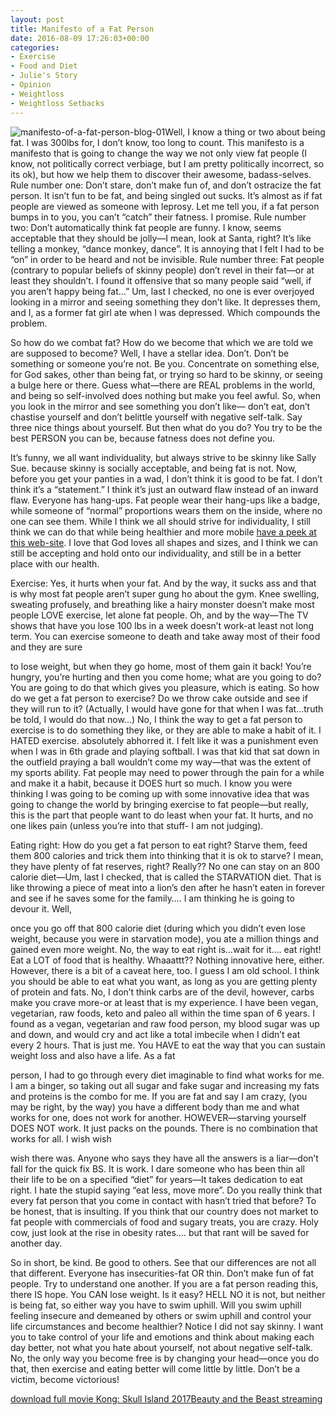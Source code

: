 ```yaml
---
layout: post
title: Manifesto of a Fat Person
date: 2016-08-09 17:26:03+00:00
categories:
- Exercise
- Food and Diet
- Julie's Story
- Opinion
- Weightloss
- Weightloss Setbacks
---
```


![manifesto-of-a-fat-person-blog-01](http://www.aim4strength.com.vhost.zerolag.com/wp-content/uploads/2016/08/manifesto-of-a-fat-person-blog-01-300x300.jpg)Well, I know a thing or two about being fat. I was 300lbs for, I don’t know, too long to count. This manifesto is a manifesto that is going to change the way we not only view fat people (I know, not politically correct verbiage, but I am pretty politically incorrect, so its ok), but how we help them to discover their awesome, badass-selves. Rule number one: Don’t stare, don’t make fun of, and don’t ostracize the fat person. It isn’t fun to be fat, and being singled out sucks. It’s almost as if fat people are viewed as someone with leprosy. Let me tell you, if a fat person bumps in to you, you can’t “catch” their fatness. I promise. Rule number two: Don’t automatically think fat people are funny. I know, seems acceptable that they should be jolly—I mean, look at Santa, right? It’s like telling a monkey, “dance monkey, dance”. It is annoying that I felt I had to be “on” in order to be heard and not be invisible. Rule number three: Fat people (contrary to popular beliefs of skinny people) don’t revel in their fat—or at least they shouldn’t. I found it offensive that so many people said “well, if you aren’t happy being fat…” Um, last I checked, no one is ever overjoyed looking in a mirror and seeing something they don’t like. It depresses them, and I, as a former fat girl ate when I was depressed. Which compounds the problem.




So how do we combat fat? How do we become that which we are told we are supposed to become? Well, I have a stellar idea. Don’t. Don’t be something or someone you’re not. Be you. Concentrate on something else, for God sakes, other than being fat, or trying so hard to be skinny, or seeing a bulge here or there. Guess what—there are REAL problems in the world, and being so self-involved does nothing but make you feel awful. So, when you look in the mirror and see something you don’t like— don’t eat, don’t chastise yourself and don’t belittle yourself with negative self-talk. Say three nice things about yourself. But then what do you do? You try to be the best PERSON you can be, because fatness does not define you.




It’s funny, we all want individuality, but always strive to be skinny like Sally Sue. because skinny is socially acceptable, and being fat is not. Now, before you get your panties in a wad, I don’t think it is good to be fat. I don’t think it’s a “statement.” I think it’s just an outward flaw instead of an inward flaw. Everyone has hang-ups. Fat people wear their hang-ups like a badge, while someone of “normal” proportions wears them on the inside, where no one can see them. While I think we all should strive for individuality, I still think we can do that while being healthier and more mobile [have a peek at this web-site](http://biturlz.com/I1rQ1AZ). I love that God loves all shapes and sizes, and I think we can still be accepting and hold onto our individuality, and still be in a better place with our health.




Exercise: Yes, it hurts when your fat. And by the way, it sucks ass and that is why most fat people aren’t super gung ho about the gym. Knee swelling, sweating profusely, and breathing like a hairy monster doesn’t make most people LOVE exercise, let alone fat people. Oh, and by the way—The TV shows that have you lose 100 lbs in a week doesn’t work-at least not long term. You can exercise someone to death and take away most of their food and they are sure  

to lose weight, but when they go home, most of them gain it back! You’re hungry, you’re hurting and then you come home; what are you going to do? You are going to do that which gives you pleasure, which is eating. So how do we get a fat person to exercise? Do we throw cake outside and see if they will run to it? (Actually, I would have gone for that when I was fat…truth be told, I would do that now…) No, I think the way to get a fat person to exercise is to do something they like, or they are able to make a habit of it. I HATED exercise. absolutely abhorred it. I felt like it was a punishment even when I was in 6th grade and playing softball. I was that kid that sat down in the outfield praying a ball wouldn’t come my way—that was the extent of my sports ability. Fat people may need to power through the pain for a while and make it a habit, because it DOES hurt so much. I know you were thinking I was going to be coming up with some innovative idea that was going to change the world by bringing exercise to fat people—but really, this is the part that people want to do least when your fat. It hurts, and no one likes pain (unless you’re into that stuff- I am not judging).




Eating right: How do you get a fat person to eat right? Starve them, feed them 800 calories and trick them into thinking that it is ok to starve? I mean, they have plenty of fat reserves, right? Really?? No one can stay on an 800 calorie diet—Um, last I checked, that is called the STARVATION diet. That is like throwing a piece of meat into a lion’s den after he hasn’t eaten in forever and see if he saves some for the family…. I am thinking he is going to devour it. Well,  

once you go off that 800 calorie diet (during which you didn’t even lose weight, because you were in starvation mode), you ate a million things and gained even more weight. No, the way to eat right is…wait for it…. eat right! Eat a LOT of food that is healthy. Whaaattt?? Nothing innovative here, either. However, there is a bit of a caveat here, too. I guess I am old school. I think you should be able to eat what you want, as long as you are getting plenty of protein and fats. No, I don’t think carbs are of the devil, however, carbs make you crave more-or at least that is my experience. I have been vegan, vegetarian, raw foods, keto and paleo all within the time span of 6 years. I found as a vegan, vegetarian and raw food person, my blood sugar was up and down, and would cry and act like a total imbecile when I didn’t eat every 2 hours. That is just me. You HAVE to eat the way that you can sustain weight loss and also have a life. As a fat  

person, I had to go through every diet imaginable to find what works for me. I am a binger, so taking out all sugar and fake sugar and increasing my fats and proteins is the combo for me. If you are fat and say I am crazy, (you may be right, by the way) you have a different body than me and what works for one, does not work for another. HOWEVER—starving yourself DOES NOT work. It just packs on the pounds. There is no combination that works for all. I wish wish  

wish there was. Anyone who says they have all the answers is a liar—don’t fall for the quick fix BS. It is work. I dare someone who has been thin all their life to be on a specified “diet” for years—It takes dedication to eat right. I hate the stupid saying “eat less, move more”. Do you really think that every fat person that you come in contact with hasn’t tried that before? To be honest, that is insulting. If you think that our country does not market to fat people with commercials of food and sugary treats, you are crazy. Holy cow, just look at the rise in obesity rates…. but that rant will be saved for another day.




So in short, be kind. Be good to others. See that our differences are not all that different. Everyone has insecurities-fat OR thin. Don’t make fun of fat people. Try to understand one another. If you are a fat person reading this, there IS hope. You CAN lose weight. Is it easy? HELL NO it is not, but neither is being fat, so either way you have to swim uphill. Will you swim uphill feeling insecure and demeaned by others or swim uphill and control your life circumstances and become healthier? Notice I did not say skinny. I want you to take control of your life and emotions and think about making each day better, not what you hate about yourself, not about negative self-talk. No, the only way you become free is by changing your head—once you do that, then exercise and eating better will come little by little. Don’t be a victim, become victorious!




[download full movie Kong: Skull Island 2017](https://moviesbin.com/watch/movie/293167/kong-skull-island-2017.php)[Beauty and the Beast streaming](http://moviesdsa.com/en/watch/501810/Beauty-and-the-Beast-2017.html)
